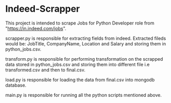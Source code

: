 # Indeed-Scrapper


This project is intended to scrape Jobs for Python Developer role from "https://in.indeed.com/jobs".

scrapper.py is responsible for extracting fields from indeed. Extracted fileds would be: JobTitle, CompanyName, Location and Salary and storing them in python_jobs.csv.

transform.py is responsible for performing transformation on the scrapped data stored in python_jobs.csv and storing them into different file i.e transformed.csv and then to final.csv.

load.py is responsible for loading the data from final.csv into mongodb database.

main.py is responsible for running all the python scripts mentioned above.
